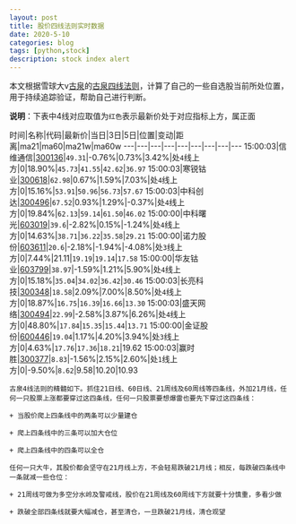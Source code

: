 ```yaml
---
layout: post
title: 股价四线法则实时数据
date: 2020-5-10
categories: blog
tags: [python,stock]
description: stock index alert
---
```



本文根据雪球大v[古泉](https://xueqiu.com/u/7148646888)的[古泉四线法则](https://xueqiu.com/7148646888/130498192)，计算了自己的一些自选股当前所处位置，用于持续追踪验证，帮助自己进行判断。

**说明**：下表中4线对应取值为`红色`表示最新价处于对应指标上方，属正面

时间|名称|代码|最新价|当日|3日|5日|位置|变动|距离|ma21|ma60|ma21w|ma60w
---|---|---|---|---|---|---|---|---
15:00:03|信维通信|[300136](https://xueqiu.com/S/SZ300136)|`49.31`|-0.76%|0.73%|3.42%|处`4`线上方|0|18.90%|`45.73`|`41.55`|`42.62`|`36.97`
15:00:03|寒锐钴业|[300618](https://xueqiu.com/S/SZ300618)|`62.98`|0.67%|1.59%|7.03%|处`4`线上方|0|15.16%|`53.91`|`50.96`|`56.73`|`57.67`
15:00:03|中科创达|[300496](https://xueqiu.com/S/SZ300496)|`67.52`|0.93%|1.29%|-0.37%|处`4`线上方|0|19.84%|`62.13`|`59.14`|`61.50`|`46.02`
15:00:00|中科曙光|[603019](https://xueqiu.com/S/SH603019)|`39.6`|-2.82%|0.15%|-1.24%|处`4`线上方|0|14.63%|`38.71`|`36.22`|`35.58`|`29.21`
15:00:00|诺力股份|[603611](https://xueqiu.com/S/SH603611)|`20.6`|-2.18%|-1.94%|-4.08%|处`3`线上方|0|7.44%|21.11|`19.19`|`19.14`|`17.58`
15:00:00|华友钴业|[603799](https://xueqiu.com/S/SH603799)|`38.97`|-1.59%|1.21%|5.90%|处`4`线上方|0|15.18%|`35.04`|`34.02`|`36.42`|`30.46`
15:00:03|长亮科技|[300348](https://xueqiu.com/S/SZ300348)|`18.58`|2.09%|7.00%|8.50%|处`4`线上方|0|18.87%|`16.75`|`16.39`|`16.66`|`13.30`
15:00:03|盛天网络|[300494](https://xueqiu.com/S/SZ300494)|`22.99`|-2.58%|3.87%|6.26%|处`4`线上方|0|48.80%|`17.84`|`15.35`|`15.44`|`13.71`
15:00:00|金证股份|[600446](https://xueqiu.com/S/SH600446)|`19.04`|1.17%|4.20%|3.94%|处`3`线上方|0|4.63%|`17.76`|`17.36`|`18.21`|19.62
15:00:03|赢时胜|[300377](https://xueqiu.com/S/SZ300377)|`8.83`|-1.56%|2.15%|2.60%|处`1`线上方|0|-9.50%|`8.62`|9.58|10.20|10.93

```
古泉4线法则的精髓如下。抓住21日线、60日线、21周线及60周线等四条线，外加21月线，任何一只股票上涨都要穿过这四条线，任何一只股票要想爆雷也要先下穿过这四条线：

+ 当股价爬上四条线中的两条可以少量建仓

+ 爬上四条线中的三条可以加大仓位

+ 爬上四条线中的四条可以全仓

任何一只大牛，其股价都会坚守在21月线上方，不会轻易跌破21月线；相反，每跌破四条线中一条就减一些仓位：

+ 21周线可做为多空分水岭及警戒线，股价在21周线及60周线下方就要十分慎重，多看少做

+ 跌破全部四条线就要大幅减仓，甚至清仓，一旦跌破21月线，清仓观望
```